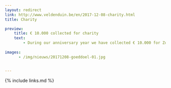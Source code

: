 ```yaml
---
layout: redirect
link: http://www.veldenduin.be/en/2017-12-08-charity.html
title: Charity

preview:
    title: € 10.000 collected for charity
    text: 
        - During our anniversary year we have collected € 10.000 for Zorghuis Oostende en Huis aan Zee.
        
images:
      - /img/nieuws/20171208-goeddoel-01.jpg


---
```


{% include links.md %}

